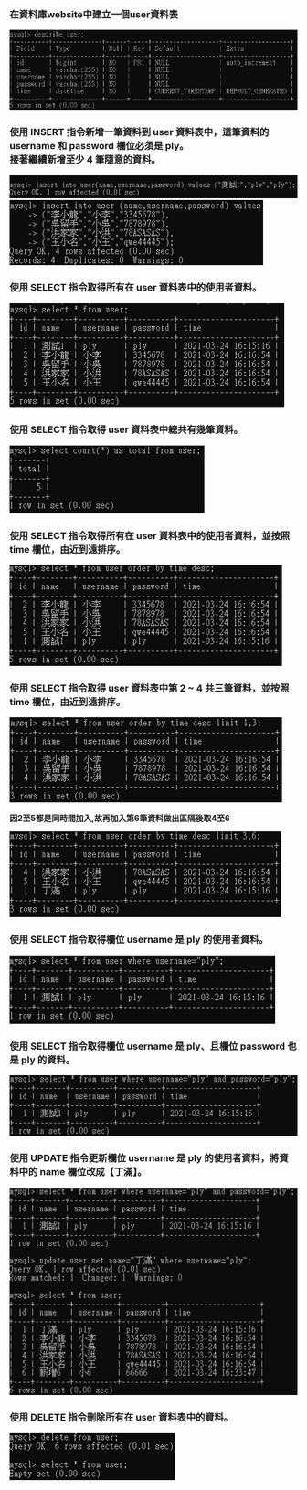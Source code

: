 ### 在資料庫website中建立一個user資料表

![](https://github.com/PaiKai-Lee/week5_MySQL/blob/master/Requirement%203/user.PNG "user資料表")

### 使用 INSERT 指令新增一筆資料到 user 資料表中，這筆資料的 username 和 password 欄位必須是 ply。<br>接著繼續新增至少 4 筆隨意的資料。

![](https://github.com/PaiKai-Lee/week5_MySQL/blob/master/Requirement%203/insert.PNG)
![](https://github.com/PaiKai-Lee/week5_MySQL/blob/master/Requirement%203/insert2.PNG)

### 使用 SELECT 指令取得所有在 user 資料表中的使用者資料。

![](https://github.com/PaiKai-Lee/week5_MySQL/blob/master/Requirement%203/select.PNG)

### 使用 SELECT 指令取得 user 資料表中總共有幾筆資料。

![](https://github.com/PaiKai-Lee/week5_MySQL/blob/master/Requirement%203/select_total.PNG)

### 使用 SELECT 指令取得所有在 user 資料表中的使用者資料，並按照 time 欄位，由近到遠排序。

![](https://github.com/PaiKai-Lee/week5_MySQL/blob/master/Requirement%203/selectOrderby.PNG)

### 使用 SELECT 指令取得 user 資料表中第 2 ~ 4 共三筆資料，並按照 time 欄位，由近到遠排序。<br>

![](https://github.com/PaiKai-Lee/week5_MySQL/blob/master/Requirement%203/limit.PNG)

**因2至5都是同時間加入,故再加入第6筆資料做出區隔後取4至6**

![](https://github.com/PaiKai-Lee/week5_MySQL/blob/master/Requirement%203/limit2.PNG)

### 使用 SELECT 指令取得欄位 username 是 ply 的使用者資料。

![](https://github.com/PaiKai-Lee/week5_MySQL/blob/master/Requirement%203/ply.PNG)

### 使用 SELECT 指令取得欄位 username 是 ply、且欄位 password 也是 ply 的資料。

![](https://github.com/PaiKai-Lee/week5_MySQL/blob/master/Requirement%203/ply2.PNG)

### 使用 UPDATE 指令更新欄位 username 是 ply 的使用者資料，將資料中的 name 欄位改成【丁滿】。

![](https://github.com/PaiKai-Lee/week5_MySQL/blob/master/Requirement%203/din.PNG)

### 使用 DELETE 指令刪除所有在 user 資料表中的資料。

![](https://github.com/PaiKai-Lee/week5_MySQL/blob/master/Requirement%203/delete.PNG)
